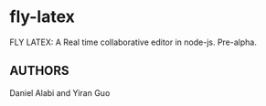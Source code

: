 fly-latex
=========

FLY LATEX: A Real time collaborative editor in node-js. Pre-alpha.

AUTHORS
-------
Daniel Alabi and Yiran Guo
